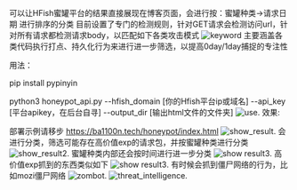 可以让HFish蜜罐平台的结果直接展现在博客页面，会进行按：蜜罐种类->请求日期 进行排序的分类
目前设置了专门的检测规则，针对GET请求会检测访问url，针对所有请求都检测请求body，以匹配如下各类攻击模式
![keyword](https://balloonblogsrcs.oss-cn-shanghai.aliyuncs.com/20241126115637.png)
主要涵盖各类代码执行打点、持久化行为来进行进一步筛选，以提高0day/1day捕捉的专注性


用法：

pip install pypinyin

python3 honeypot_api.py --hfish_domain [你的Hfish平台ip或域名] --api_key [平台apikey，在后台自寻] --output_dir [输出html文件的文件夹]
![use](https://balloonblogsrcs.oss-cn-shanghai.aliyuncs.com/bb2d7d2e3d6eee00a15b5fb2a2e4a05.png).
效果:

部署示例请移步 https://ba1100n.tech/honeypot/index.html
![show_result](https://balloonblogsrcs.oss-cn-shanghai.aliyuncs.com/20241122222259.png).
会进行分类，筛选可能存在高价值exp的请求包，并按蜜罐种类进行分类
![show_result2](https://balloonblogsrcs.oss-cn-shanghai.aliyuncs.com/20241126115918.png).
蜜罐种类内部还会按时间进行进一步分类
![show result3](https://balloonblogsrcs.oss-cn-shanghai.aliyuncs.com/20241126120038.png).
高价值exp抓到的东西类似如下
![show result3](https://balloonblogsrcs.oss-cn-shanghai.aliyuncs.com/20241126120158.png).
有时候会抓到僵尸网络的行为，比如mozi僵尸网络
![zombot](https://balloonblogsrcs.oss-cn-shanghai.aliyuncs.com/20241126120251.png).
![threat_intelligence](https://balloonblogsrcs.oss-cn-shanghai.aliyuncs.com/20241126120347.png).
